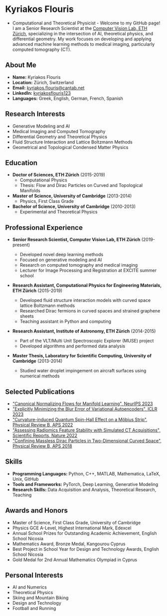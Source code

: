 # Kyriakos Flouris 


- Computational and Theoretical Physicist - Welcome to my GitHub page! I am a Senior Research Scientist at the [Computer Vision Lab, ETH Zürich](https://vision.ee.ethz.ch/), specializing in the intersection of AI, theoretical physics, and differential geometry. My work focuses on developing and applying advanced machine learning methods to medical imaging, particularly computed tomography (CT).

## About Me

- **Name:** Kyriakos Flouris
- **Location:** Zürich, Switzerland
- **Email:** [kyriakos.flouris@cantab.net](mailto:kyriakos.flouris@cantab.net)
- **LinkedIn:** [kyriakosflouris123](https://www.linkedin.com/in/kyriakosflouris123/)
- **Languages:** Greek, English, German, French, Spanish

## Research Interests

- Generative Modeling and AI
- Medical Imaging and Computed Tomography
- Differential Geometry and Theoretical Physics
- Fluid Structure Interaction and Lattice Boltzmann Methods
- Geometrical and Topological Condensed Matter Physics

## Education

- **Doctor of Sciences, ETH Zürich** (2015-2019)
  - Computational Physics
  - Thesis: Flow and Dirac Particles on Curved and Topological Manifolds
- **Master of Science, University of Cambridge** (2013-2014)
  - Physics, First Class Grade
- **Bachelor of Science, University of Cambridge** (2010-2013)
  - Experimental and Theoretical Physics

## Professional Experience

- **Senior Research Scientist, Computer Vision Lab, ETH Zürich** (2019-present)
  - Developed novel deep learning methods
  - Focused on generative modeling and AI
  - Research on computed tomography and medical imaging
  - Lecturer for Image Processing and Registration at EXCITE summer school

- **Research Assistant, Computational Physics for Engineering Materials, ETH Zürich** (2015-2019)
  - Developed fluid structure interaction models with curved space lattice Boltzmann methods
  - Researched Dirac fermions in curved spaces and strained graphene sheets
  - Teaching assistant in Python and computing

- **Research Assistant, Institute of Astronomy, ETH Zürich** (2014-2015)
  - Part of the VLT/Multi Unit Spectroscopic Explorer (MUSE) project
  - Developed algorithms and performed data analysis

- **Master Thesis, Laboratory for Scientific Computing, University of Cambridge** (2013-2014)
  - Studied water droplet impingement on aircraft surfaces using numerical methods

## Selected Publications

- ["Canonical Normalizing Flows for Manifold Learning", NeurIPS 2023](https://arxiv.org/abs/2304.05939)
- ["Explicitly Minimizing the Blur Error of Variational Autoencoders", ICLR 2023](https://arxiv.org/abs/2304.05939v1)
- ["Curvature-induced Quantum Spin-Hall Effect on a Möbius Strip", Physical Review B, APS 2022](https://journals.aps.org/prb/abstract/10.1103/PhysRevB.106.245404)
- ["Assessing Radiomics Feature Stability with Simulated CT Acquisitions", Scientific Reports, Nature 2022](https://www.nature.com/articles/s41598-022-05992-8)
- ["Confining Massless Dirac Particles in Two-Dimensional Curved Space", Physical Review B, APS 2018](https://journals.aps.org/prb/abstract/10.1103/PhysRevB.97.165410)

## Skills

- **Programming Languages:** Python, C++, MATLAB, Mathematica, LaTeX, Unix, GitHub
- **Tools and Frameworks:** PyTorch, Deep Learning, Generative Modeling
- **Research Skills:** Data Acquisition and Analysis, Theoretical Research, Teaching

## Awards and Honors

- Master of Science, First Class Grade, University of Cambridge
- Physics GCE A-Level, Highest International Mark, Edexcel
- Annual School Prizes for Outstanding Academic Achievement, English School Nicosia
- Mathematics Award, Bronze Medal, Kangourou Cyprus
- Best Project in School Year for Design and Technology Awards, English School Nicosia
- Gold Medal for 2nd Annual Mathematics Olympiad in Cyprus

## Personal Interests

- AI and Numerics
- Theoretical Physics
- Skiing and Mountain Biking
- Design and Technology
- Football and Running
